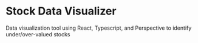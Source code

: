 # Stock Data Visualizer 

Data visualization tool using React, Typescript, and Perspective to identify under/over-valued stocks